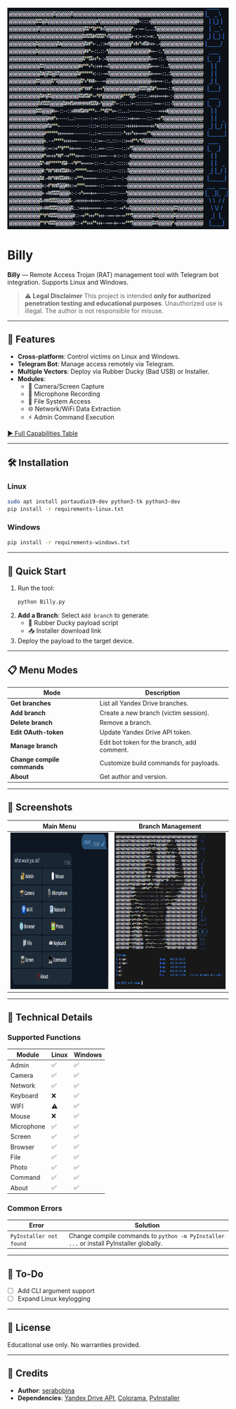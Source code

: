 <p align="center">
  <img width="798" height="504" alt="Billy" src="https://github.com/serabobina/Billy/blob/main/data/logo.png"/>
</p>

# Billy
**Billy** — Remote Access Trojan (RAT) management tool with Telegram bot integration. Supports Linux and Windows.

> ⚠️ **Legal Disclaimer**
> This project is intended **only for authorized penetration testing and educational purposes**. Unauthorized use is illegal. The author is not responsible for misuse.

---

## 📌 Features
- **Cross-platform**: Control victims on Linux and Windows.
- **Telegram Bot**: Manage access remotely via Telegram.
- **Multiple Vectors**: Deploy via Rubber Ducky (Bad USB) or Installer.
- **Modules**:
  - 📸 Camera/Screen Capture
  - 🎤 Microphone Recording
  - 📁 File System Access
  - 🌐 Network/WiFi Data Extraction
  - ⚡ Admin Command Execution

[▶️ Full Capabilities Table](#supported-functions)

---

## 🛠️ Installation
### Linux
```bash
sudo apt install portaudio19-dev python3-tk python3-dev
pip install -r requirements-linux.txt
```

### Windows
```bash
pip install -r requirements-windows.txt
```

---

## 🚀 Quick Start
1. Run the tool:
   ```bash
   python Billy.py
   ```
2. **Add a Branch**: Select `Add branch` to generate:
   - 🦆 Rubber Ducky payload script
   - 📥 Installer download link
3. Deploy the payload to the target device.

---

## 📋 Menu Modes
| Mode                        | Description                                 |
|-----------------------------|---------------------------------------------|
| **Get branches**            | List all Yandex Drive branches.             |
| **Add branch**              | Create a new branch (victim session).       |
| **Delete branch**           | Remove a branch.                            |
| **Edit OAuth-token**        | Update Yandex Drive API token.              |
| **Manage branch**           | Edit bot token for the branch, add comment. |
| **Change compile commands** | Customize build commands for payloads.      |
| **About**                   | Get author and version.                     |

---

## 📸 Screenshots
| **Main Menu** | **Branch Management** |
|--------------|----------------------|
| <img width="481" height="356" alt="Menu" src="https://github.com/serabobina/Billy/blob/main/data/screenshot1.png"/> | <img width="481" height="356" alt="Branches" src="https://github.com/serabobina/Billy/blob/main/data/screenshot3.png"/> |

---

## 🔧 Technical Details
### Supported Functions
| Module | Linux  | Windows |
| ------------- | ------------- | ------------- |
| Admin | ✅ | ✅ |
| Camera | ✅ | ✅ |
| Network | ✅ | ✅ |
| Keyboard | ❌ | ✅ |
| WIFI | ⚠️ | ✅ |
| Mouse | ❌ | ✅ |
| Microphone | ✅ | ✅ |
| Screen | ✅ | ✅ |
| Browser | ✅ | ✅ |
| File | ✅ | ✅ |
| Photo | ✅ | ✅ |
| Command | ✅ | ✅ |
| About | ✅ | ✅ |

### Common Errors
| Error                          | Solution                                  |
|--------------------------------|------------------------------------------|
| `PyInstaller not found`        | Change compile commands to `python -m PyInstaller ...` or install PyInstaller globally. |

---

## 📜 To-Do
- [ ] Add CLI argument support
- [ ] Expand Linux keylogging

---

## 📜 License
Educational use only. No warranties provided.

---

## 🙏 Credits
- **Author**: [serabobina](https://github.com/serabobina)
- **Dependencies**: [Yandex Drive API](https://disk.yandex.ru/), [Colorama](https://pypi.org/project/colorama/), [PyInstaller](https://www.pyinstaller.org/)